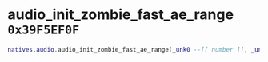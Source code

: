# audio_init_zombie_fast_ae_range `0x39F5EF0F`

```lua
natives.audio.audio_init_zombie_fast_ae_range(_unk0 --[[ number ]], _unk1 --[[ number ]])
```
